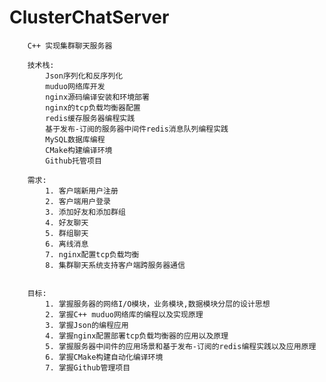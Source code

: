 # ClusterChatServer
    
        C++ 实现集群聊天服务器

        技术栈:
            Json序列化和反序列化
            muduo网络库开发
            nginx源码编译安装和环境部署
            nginx的tcp负载均衡器配置
            redis缓存服务器编程实践
            基于发布-订阅的服务器中间件redis消息队列编程实践
            MySQL数据库编程
            CMake构建编译环境
            Github托管项目

        需求:
            1. 客户端新用户注册
            2. 客户端用户登录
            3. 添加好友和添加群组
            4. 好友聊天
            5. 群组聊天
            6. 离线消息
            7. nginx配置tcp负载均衡
            8. 集群聊天系统支持客户端跨服务器通信


        目标:
            1. 掌握服务器的网络I/O模块，业务模块,数据模块分层的设计思想
            2. 掌握C++ muduo网络库的编程以及实现原理
            3. 掌握Json的编程应用
            4. 掌握nginx配置部署tcp负载均衡器的应用以及原理
            5. 掌握服务器中间件的应用场景和基于发布-订阅的redis编程实践以及应用原理
            6. 掌握CMake构建自动化编译环境
            7. 掌握Github管理项目

